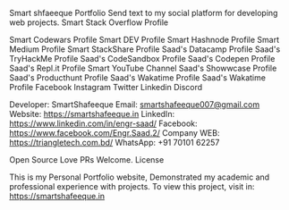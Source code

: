 Smart shfaeeque  Portfolio
Send text to my social platform for developing web projects.
Smart Stack Overflow Profile

Smart Codewars Profile
Smart DEV Profile
Smart Hashnode Profile
Smart Medium Profile
Smart StackShare Profile Saad's Datacamp Profile Saad's TryHackMe Profile Saad's CodeSandbox Profile Saad's Codepen Profile Saad's Repl.it Profile Smart YouTube Channel Saad's Showwcase Profile Saad's Producthunt Profile Saad's Wakatime Profile Saad's Wakatime Profile
Facebook Instagram Twitter Linkedin Discord

Developer: SmartShafeeque
Email: smartshafeeque007@gmail.com
Website: https://smartshafeeque.in
LinkedIn: https://www.linkedin.com/in/engr-saad/
Facebook: https://www.facebook.com/Engr.Saad.2/
Company WEB: https://triangletech.com.bd/
WhatsApp: +91 70101 62257

Open Source Love PRs Welcome. License

This is my Personal Portfolio website, Demonstrated my academic and professional experience with projects. To view this project, visit in: 
 https://smartshafeeque.in
